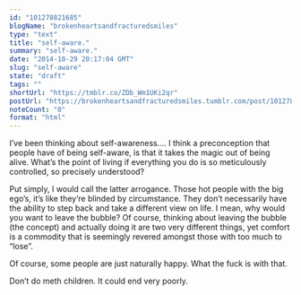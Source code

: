 ```yaml
---
id: "101278821685"
blogName: "brokenheartsandfracturedsmiles"
type: "text"
title: "self-aware."
summary: "self-aware."
date: "2014-10-29 20:17:04 GMT"
slug: "self-aware"
state: "draft"
tags: ""
shortUrl: "https://tmblr.co/ZDb_Wm1UKi2qr"
postUrl: "https://brokenheartsandfracturedsmiles.tumblr.com/post/101278821685/self-aware"
noteCount: "0"
format: "html"
---
```


I’ve been thinking about self-awareness…. I think a preconception that people have of being self-aware, is that it takes the magic out of being alive. What’s the point of living if everything you do is so meticulously controlled, so precisely understood? 

Put simply, I would call the latter arrogance. Those hot people with the big ego’s, it’s like they’re blinded by circumstance. They don’t necessarily have the ability to step back and take a different view on life. I mean, why would you want to leave the bubble? Of course, thinking about leaving the bubble (the concept) and actually doing it are two very different things, yet comfort is a commodity that is seemingly revered amongst those with too much to “lose”. 

Of course, some people are just naturally happy. What the fuck is with that. 

Don’t do meth children. It could end very poorly.